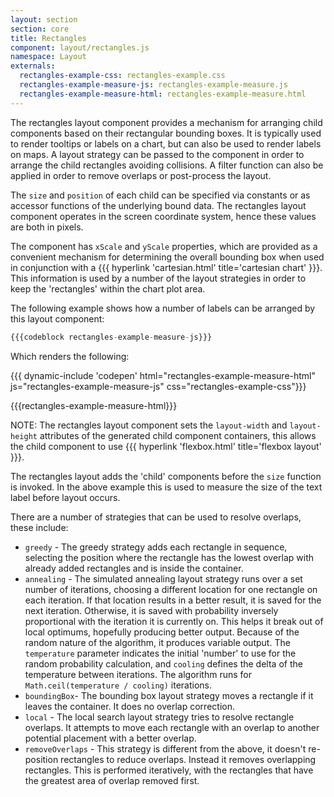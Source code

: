 ```yaml
---
layout: section
section: core
title: Rectangles
component: layout/rectangles.js
namespace: Layout
externals:
  rectangles-example-css: rectangles-example.css
  rectangles-example-measure-js: rectangles-example-measure.js
  rectangles-example-measure-html: rectangles-example-measure.html
---
```


The rectangles layout component provides a mechanism for arranging child components based on their rectangular bounding boxes. It is typically used to render tooltips or labels on a chart, but can also be used to render labels on maps. A layout strategy can be passed to the component in order to arrange the child rectangles avoiding collisions. A filter function can also be applied in order to remove overlaps or post-process the layout.

The `size` and `position` of each child can be specified via constants or as accessor functions of the underlying bound data. The rectangles layout component operates in the screen coordinate system, hence these values are both in pixels.

The component has `xScale` and `yScale` properties, which are provided as a convenient mechanism for determining the overall bounding box when used in conjunction with a {{{ hyperlink 'cartesian.html' title='cartesian chart' }}}. This information is used by a number of the layout strategies in order to keep the 'rectangles' within the chart plot area.

The following example shows how a number of labels can be arranged by this layout component:


```js
{{{codeblock rectangles-example-measure-js}}}
```

Which renders the following:

{{{ dynamic-include 'codepen' html="rectangles-example-measure-html" js="rectangles-example-measure-js" css="rectangles-example-css"}}}

<style>
{{{rectangles-example-css}}}
</style>

{{{rectangles-example-measure-html}}}
<script type="text/javascript">
{{{rectangles-example-measure-js}}}
</script>

NOTE: The rectangles layout component sets the `layout-width` and `layout-height` attributes of the generated child component containers, this allows the child component to use {{{ hyperlink 'flexbox.html' title='flexbox layout' }}}.

The rectangles layout adds the 'child' components before the `size` function is invoked. In the above example this is used to measure the size of the text label before layout occurs.

There are a number of strategies that can be used to resolve overlaps, these include:

 + `greedy` - The greedy strategy adds each rectangle in sequence, selecting the position where the rectangle has the lowest overlap with already added rectangles and is inside the container.
 + `annealing` - The simulated annealing layout strategy runs over a set number of iterations, choosing a different location for one rectangle on each iteration. If that location results in a better result, it is saved for the next iteration. Otherwise, it is saved with probability inversely proportional with the iteration it is currently on. This helps it break out of local optimums, hopefully producing better output. Because of the random nature of the algorithm, it produces variable output. The `temperature` parameter indicates the initial 'number' to use for the random probability calculation, and `cooling` defines the delta of the temperature between iterations. The algorithm runs for `Math.ceil(temperature / cooling)` iterations.
 + `boundingBox`- The bounding box layout strategy moves a rectangle if it leaves the container. It does no overlap correction.
 + `local` - The local search layout strategy tries to resolve rectangle overlaps. It attempts to move each rectangle with an overlap to another potential placement with a better overlap.
 + `removeOverlaps` - This strategy is different from the above, it doesn't re-position rectangles to reduce overlaps. Instead it removes overlapping rectangles. This is performed iteratively, with the rectangles that have the greatest area of overlap removed first.
